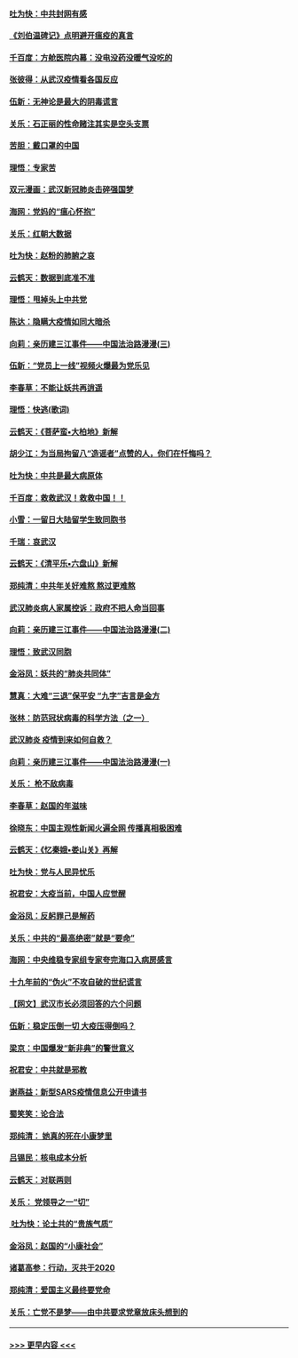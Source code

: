 #### [吐为快：中共封网有感](../pages/nsc993/n11852575.md?t=02081402) 
#### [《刘伯温碑记》点明避开瘟疫的真言](../pages/nsc993/n11852128.md?t=02081402) 
#### [千百度：方舱医院内幕：没电没药没暖气没吃的](../pages/nsc993/n11850211.md?t=02081402) 
#### [张彼得：从武汉疫情看各国反应](../pages/nsc993/n11850102.md?t=02081402) 
#### [伍新：无神论是最大的阴毒谎言](../pages/nsc993/n11846129.md?t=02081402) 
#### [关乐：石正丽的性命赌注其实是空头支票](../pages/nsc993/n11846109.md?t=02081402) 
#### [苦胆：戴口罩的中国](../pages/nsc993/n11845576.md?t=02081402) 
#### [理悟：专家苦](../pages/nsc993/n11845564.md?t=02081402) 
#### [双元漫画：武汉新冠肺炎击碎强国梦](../pages/nsc993/n11843320.md?t=02081402) 
#### [海网：党妈的“瘟心怀抱”](../pages/nsc993/n11840740.md?t=02081402) 
#### [关乐：红朝大数据](../pages/nsc993/n11840675.md?t=02081402) 
#### [吐为快：赵粉的肺腑之哀](../pages/nsc993/n11840618.md?t=02081402) 
#### [云鹤天：数据到底准不准](../pages/nsc993/n11840325.md?t=02081402) 
#### [理悟：甩掉头上中共党](../pages/nsc993/n11838826.md?t=02081402) 
#### [陈达：隐瞒大疫情如同大暗杀](../pages/nsc993/n11838771.md?t=02081402) 
#### [向莉：亲历建三江事件——中国法治路漫漫(三)](../pages/nsc993/n11831825.md?t=02081402) 
#### [伍新：“党员上一线”视频火爆最为党乐见](../pages/nsc993/n11838200.md?t=02081402) 
#### [李春草：不能让妖共再逍遥](../pages/nsc993/n11838102.md?t=02081402) 
#### [理悟：快逃(歌词)](../pages/nsc993/n11838083.md?t=02081402) 
#### [云鹤天：《菩萨蛮▪大柏地》新解](../pages/nsc993/n11838059.md?t=02081402) 
#### [胡少江：为当局拘留八“造谣者”点赞的人，你们在忏悔吗？](../pages/nsc993/n11836801.md?t=02081402) 
#### [吐为快：中共是最大病原体](../pages/nsc993/n11836748.md?t=02081402) 
#### [千百度：救救武汉！救救中国！！](../pages/nsc993/n11836145.md?t=02081402) 
#### [小雪：一留日大陆留学生致同胞书](../pages/nsc993/n11834624.md?t=02081402) 
#### [千瑞：哀武汉](../pages/nsc993/n11833647.md?t=02081402) 
#### [云鹤天：《清平乐▪六盘山》新解](../pages/nsc993/n11833611.md?t=02081402) 
#### [郑纯清：中共年关好难熬 熬过更难熬](../pages/nsc993/n11833489.md?t=02081402) 
#### [武汉肺炎病人家属控诉：政府不把人命当回事](../pages/nsc993/n11833205.md?t=02081402) 
#### [向莉：亲历建三江事件——中国法治路漫漫(二)](../pages/nsc993/n11829102.md?t=02081402) 
#### [理悟：致武汉同胞](../pages/nsc993/n11831522.md?t=02081402) 
#### [金浴凤：妖共的“肺炎共同体”](../pages/nsc993/n11829448.md?t=02081402) 
#### [慧真：大难“三退”保平安 “九字”吉言是金方](../pages/nsc993/n11829501.md?t=02081402) 
#### [张林：防范冠状病毒的科学方法（之一）](../pages/nsc993/n11828618.md?t=02081402) 
#### [武汉肺炎 疫情到来如何自救？](../pages/nsc993/n11827632.md?t=02081402) 
#### [向莉：亲历建三江事件——中国法治路漫漫(一)](../pages/nsc993/n11827190.md?t=02081402) 
#### [关乐： 枪不敌病毒](../pages/nsc993/n11826746.md?t=02081402) 
#### [李春草：赵国的年滋味](../pages/nsc993/n11826321.md?t=02081402) 
#### [徐晓东：中国主观性新闻火遍全网 传播真相极困难](../pages/nsc993/n11826508.md?t=02081402) 
#### [云鹤天：《忆秦娥▪娄山关》再解](../pages/nsc993/n11824682.md?t=02081402) 
#### [吐为快：党与人民异忧乐](../pages/nsc993/n11824660.md?t=02081402) 
#### [祝君安：大疫当前，中国人应觉醒](../pages/nsc993/n11821946.md?t=02081402) 
#### [金浴凤：反躬罪己是解药](../pages/nsc993/n11820280.md?t=02081402) 
#### [关乐：中共的“最高绝密”就是“要命”](../pages/nsc993/n11816946.md?t=02081402) 
#### [海网：中央维稳专家组专家夸完海口入病房感言](../pages/nsc993/n11815138.md?t=02081402) 
#### [十九年前的“伪火”不攻自破的世纪谎言](../pages/nsc993/n11813238.md?t=02081402) 
#### [【网文】武汉市长必须回答的六个问题](../pages/nsc993/n11813848.md?t=02081402) 
#### [伍新：稳定压倒一切 大疫压得倒吗？](../pages/nsc993/n11812634.md?t=02081402) 
#### [梁京：中国爆发“新非典”的警世意义](../pages/nsc993/n11812554.md?t=02081402) 
#### [祝君安：中共就是邪教](../pages/nsc993/n11812431.md?t=02081402) 
#### [谢燕益：新型SARS疫情信息公开申请书](../pages/nsc993/n11808840.md?t=02081402) 
#### [蜀笑笑：论合法](../pages/nsc993/n11808064.md?t=02081402) 
#### [郑纯清： 她真的死在小康梦里](../pages/nsc993/n11806623.md?t=02081402) 
#### [吕锡民：核电成本分析](../pages/nsc993/n11806284.md?t=02081402) 
#### [云鹤天：对联两则](../pages/nsc993/n11805957.md?t=02081402) 
#### [关乐： 党领导之一“切”](../pages/nsc993/n11804505.md?t=02081402) 
#### [ 吐为快：论土共的“贵族气质”](../pages/nsc993/n11804490.md?t=02081402) 
#### [金浴凤：赵国的“小康社会”](../pages/nsc993/n11804452.md?t=02081402) 
#### [诸葛高参：行动，灭共于2020](../pages/nsc993/n11804120.md?t=02081402) 
#### [郑纯清：爱国主义最终要党命](../pages/nsc993/n11802197.md?t=02081402) 
#### [关乐：亡党不是梦——由中共要求党章放床头想到的](../pages/nsc993/n11802156.md?t=02081402) 

----
#### [ >>> 更早内容 <<< ](../indexes/nsc993-earlier.md)
